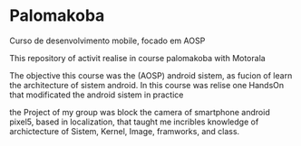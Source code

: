 # Palomakoba
Curso de desenvolvimento mobile, focado em AOSP

This repository of activit realise in course palomakoba with Motorala

The objective this course was the (AOSP) android sistem, as fucion of learn the architecture of sistem android.
In this course was relise one HandsOn that modificated the android sistem in practice 

the Project of my group was block the camera of smartphone android pixel5, based in localization, that taught me 
incribles knowledge of archictecture of Sistem, Kernel, Image, framworks, and class. 
